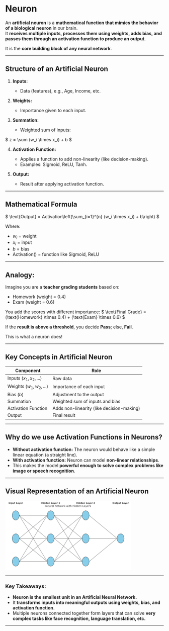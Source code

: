 # Neuron

An **artificial neuron** is a **mathematical function that mimics the behavior of a biological neuron** in our brain.  
It **receives multiple inputs, processes them using weights, adds bias, and passes them through an activation function to produce an output**.

It is the **core building block of any neural network**.

---

## Structure of an Artificial Neuron

1. **Inputs:**  
   - Data (features), e.g., Age, Income, etc.

2. **Weights:**  
   - Importance given to each input.

3. **Summation:**  
   - Weighted sum of inputs:  
<script src="https://polyfill.io/v3/polyfill.min.js?features=es6"></script>
<script id="MathJax-script" async
  src="https://cdn.jsdelivr.net/npm/mathjax@3/es5/tex-mml-chtml.js">
</script>

   $
   z = \sum (w_i \times x_i) + b
   $

4. **Activation Function:**  
   - Applies a function to add non-linearity (like decision-making).
   - Examples: Sigmoid, ReLU, Tanh.

5. **Output:**  
   - Result after applying activation function.

---

## Mathematical Formula

$
\text{Output} = Activation\left(\sum_{i=1}^{n} (w_i \times x_i) + b\right)
$

Where:
- $w_i$ = weight
- $x_i$ = input
- $b$ = bias
- Activation() = function like Sigmoid, ReLU

---

## Analogy:
Imagine you are a **teacher grading students** based on:
- Homework (weight = 0.4)
- Exam (weight = 0.6)

You add the scores with different importance:
$
\text{Final Grade} = (\text{Homework} \times 0.4) + (\text{Exam} \times 0.6)
$

If the **result is above a threshold**, you decide **Pass**; else, **Fail**.

This is what a neuron does!

---

## Key Concepts in Artificial Neuron

| Component             | Role                                       |
|-----------------------|--------------------------------------------|
| Inputs $(x_1, x_2, ...$)   | Raw data                                |
| Weights ($w_1, w_2, ...$) | Importance of each input                |
| Bias ($b$)            | Adjustment to the output                   |
| Summation               | Weighted sum of inputs and bias            |
| Activation Function     | Adds non-linearity (like decision-making)  |
| Output                  | Final result                               |

---

## Why do we use **Activation Functions** in Neurons?
- **Without activation function:** The neuron would behave like a simple linear equation (a straight line).
- **With activation function:** Neuron can model **non-linear relationships**.
- This makes the model **powerful enough to solve complex problems like image or speech recognition**.

---

## Visual Representation of an Artificial Neuron
<img src="hidden.png" alt="Drawing" style="width: 400px;"/>

---

### Key Takeaways:
- **Neuron is the smallest unit in an Artificial Neural Network.**
- It **transforms inputs into meaningful outputs using weights, bias, and activation function.**
- Multiple neurons connected together form layers that can solve **very complex tasks like face recognition, language translation, etc.**

---
